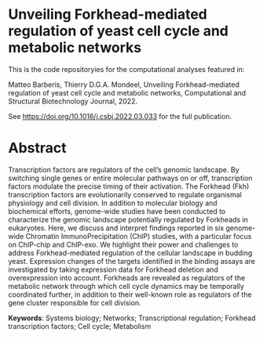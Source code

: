 # Unveiling Forkhead-mediated regulation of yeast cell cycle and metabolic networks

This is the code repositoryies for the computational analyses featured in:

Matteo Barberis, Thierry D.G.A. Mondeel, Unveiling Forkhead-mediated regulation of yeast cell cycle and metabolic networks, Computational and Structural Biotechnology Journal, 2022. 

See https://doi.org/10.1016/j.csbj.2022.03.033 for the full publication. 

# Abstract
Transcription factors are regulators of the cell’s genomic landscape. By switching single genes or entire molecular pathways on or off, transcription factors modulate the precise timing of their activation. The Forkhead (Fkh) transcription factors are evolutionarily conserved to regulate organismal physiology and cell division. In addition to molecular biology and biochemical efforts, genome-wide studies have been conducted to characterize the genomic landscape potentially regulated by Forkheads in eukaryotes. Here, we discuss and interpret findings reported in six genome-wide Chromatin ImmunoPrecipitation (ChIP) studies, with a particular focus on ChIP-chip and ChIP-exo. We highlight their power and challenges to address Forkhead-mediated regulation of the cellular landscape in budding yeast. Expression changes of the targets identified in the binding assays are investigated by taking expression data for Forkhead deletion and overexpression into account. Forkheads are revealed as regulators of the metabolic network through which cell cycle dynamics may be temporally coordinated further, in addition to their well-known role as regulators of the gene cluster responsible for cell division.

**Keywords**: Systems biology; Networks; Transcriptional regulation; Forkhead transcription factors; Cell cycle; Metabolism

